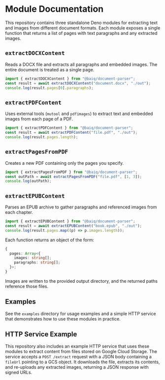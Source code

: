 # Module Documentation

This repository contains three standalone Deno modules for extracting text and
images from different document formats. Each module exposes a single function
that returns a list of pages with text paragraphs and any extracted images.

## `extractDOCXContent`

Reads a DOCX file and extracts all paragraphs and embedded images. The entire
document is treated as a single page.

```ts
import { extractDOCXContent } from "@baiq/document-parser";
const result = await extractDOCXContent("document.docx", "./out");
console.log(result.pages[0].paragraphs);
```

## `extractPDFContent`

Uses external tools (`mutool` and `pdfimages`) to extract text and embedded
images from each page of a PDF.

```ts
import { extractPDFContent } from "@baiq/document-parser";
const result = await extractPDFContent("file.pdf", "./out");
console.log(result.pages.length);
```

## `extractPagesFromPDF`

Creates a new PDF containing only the pages you specify.

```ts
import { extractPagesFromPDF } from "@baiq/document-parser";
const outPath = await extractPagesFromPDF("file.pdf", [1, 3]);
console.log(outPath);
```

## `extractEPUBContent`

Parses an EPUB archive to gather paragraphs and referenced images from each
chapter.

```ts
import { extractEPUBContent } from "@baiq/document-parser";
const result = await extractEPUBContent("book.epub", "./out");
console.log(result.pages.map((p) => p.images.length));
```

Each function returns an object of the form:

```ts
{
  pages: Array<{
    images: string[];
    paragraphs: string[];
  }>;
}
```

Images are written to the provided output directory, and the returned paths
reference those files.

## Examples
See the `examples` directory for usage examples and a simple HTTP service that
demonstrates how to use these modules in practice.

## HTTP Service Example

This repository also includes an example HTTP service that uses these modules to
extract content from files stored on Google Cloud Storage. The service accepts a
`POST /extract` request with a JSON body containing a `fileUrl` pointing to a GCS
object. It downloads the file, extracts its contents, and re-uploads any extracted
images, returning a JSON response with signed URLs.

